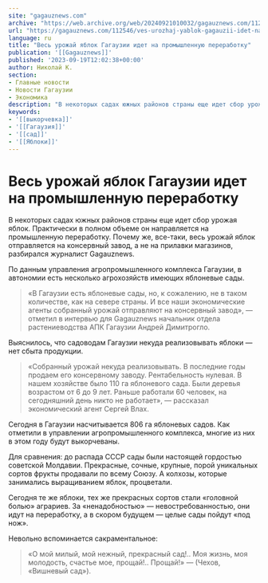 ```yaml
---
site: "gagauznews.com"
archive: "https://web.archive.org/web/20240921010032/gagauznews.com/112546/ves-urozhaj-yablok-gagauzii-idet-na-promyshlennuyu-pererabotku.html"
url: "https://gagauznews.com/112546/ves-urozhaj-yablok-gagauzii-idet-na-promyshlennuyu-pererabotku.html"
language: ru
title: "Весь урожай яблок Гагаузии идет на промышленную переработку"
publication: '[[Gagauznews]]'
published: '2023-09-19T12:02:38+00:00'
author: Николай К.
section:
- Главные новости
- Новости Гагаузии
- Экономика
description: "В некоторых садах южных районов страны еще идет сбор урожая яблок. Практически в полном объеме он направляется на промышленную переработку. Почему же, все-таки, весь урожай яблок отправляется на консервный завод, а не на прилавки магазинов, разбирался журналист Gagauznews. По данным управления агропромышленного комплекса Гагаузии, в автономии есть несколько агрохозяйств имеющих яблоневые сады. «В Гагаузии есть яблоневые сады, но, к сожалению, не в таком количестве, как на севере страны. И все наши экономические агенты собранный урожай отправляют на консервный завод», — отметил в интервью для Gagauznews начальник отдела растениеводства АПК Гагаузии Андрей Димитрогло. Выяснилось, что садоводам Гагаузии некуда реализовывать яблоки — […]"
keywords:
- '[[выкорчевка]]'
- '[[Гагаузия]]'
- '[[сад]]'
- '[[Яблоки]]'
---
```


# Весь урожай яблок Гагаузии идет на промышленную переработку

В некоторых садах южных районов страны еще идет сбор урожая яблок. Практически в полном объеме он направляется на промышленную переработку. Почему же, все-таки, весь урожай яблок отправляется на консервный завод, а не на прилавки магазинов, разбирался журналист Gagauznews.

По данным управления агропромышленного комплекса Гагаузии, в автономии есть несколько агрохозяйств имеющих яблоневые сады.

> «В Гагаузии есть яблоневые сады, но, к сожалению, не в таком количестве, как на севере страны. И все наши экономические агенты собранный урожай отправляют на консервный завод», — отметил в интервью для Gagauznews начальник отдела растениеводства АПК Гагаузии Андрей Димитрогло.

Выяснилось, что садоводам Гагаузии некуда реализовывать яблоки — нет сбыта продукции.

> «Собранный урожай некуда реализовывать. В последние годы продаем его консервному заводу. Рентабельность нулевая. В нашем хозяйстве было 110 га яблоневого сада. Были деревья возрастом от 6 до 9 лет. Раньше работали 60 человек, на сегодняшний день никто не работает», — рассказал экономический агент Сергей Влах.

Сегодня в Гагаузии насчитывается 806 га яблоневых садов. Как отметили в управлении агропромышленного комплекса, многие из них в этом году будут выкорчеваны.

Для сравнения: до распада СССР сады были настоящей гордостью советской Молдавии. Прекрасные, сочные, крупные, порой уникальных сортов фрукты продавали по всему Союзу. А колхозы, которые занимались выращиванием яблок, процветали.

Сегодня те же яблоки, тех же прекрасных сортов стали «головной болью» аграриев. За «ненадобностью» — невостребованностью, они идут на переработку, а в скором будущем — целые сады пойдут «под нож».

Невольно вспоминается сакраментальное:

> «О мой милый, мой нежный, прекрасный сад!.. Моя жизнь, моя молодость, счастье мое, прощай!.. Прощай!» — (Чехов, «Вишневый сад»).
